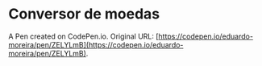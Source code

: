 # Conversor de moedas

A Pen created on CodePen.io. Original URL: [https://codepen.io/eduardo-moreira/pen/ZELYLmB](https://codepen.io/eduardo-moreira/pen/ZELYLmB).


